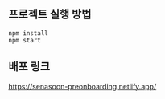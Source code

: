 ## 프로젝트 실행 방법

```
npm install
npm start
```

## 배포 링크

https://senasoon-preonboarding.netlify.app/

